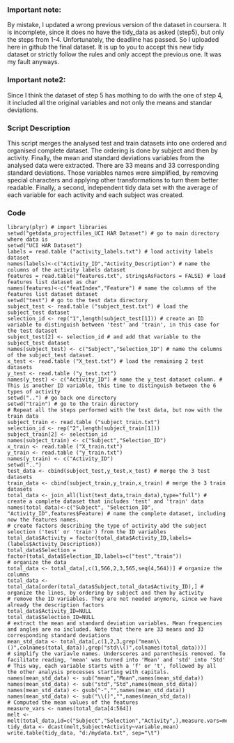 ### Important note:
By mistake, I updated a wrong previous version of the dataset in coursera. It is incomplete, since it does no have the
tidy_data as asked (step5), but only the steps from 1-4. Unfortunately, the deadline has passed. So I uploaded here in github the final dataset. It is up to you to accept this new tidy dataset or strictly follow the rules and only accept the previous one.
It was my fault anyways.

### Important note2:
Since I think the dataset of step 5 has mothing to do with the one of step 4, it included all the original variables and not
only the means and standar deviations. 


### Script Description


This script merges the analysed test and train datasets into one ordered and organised complete dataset. 
The ordering is done by subject and then by activity. Finally, the mean and standard deviations variables from the
analysed data were extracted. There are 33 means and 33 corresponding standard deviations.
Those variables names were simplified, by removing special characters and applying other transformations to
turn them better readable.
Finally, a second, independent tidy data set with the average of each variable for each activity and each subject
was created.

### Code

<!-- -->
    library(plyr) # import libraries
    setwd("getdata_projectfiles_UCI HAR Dataset") # go to main directory where data is
    setwd("UCI HAR Dataset")
    labels = read.table ("activity_labels.txt") # load activity labels dataset
    names(labels)<-c("Activity_ID","Activity_Description") # name the columns of the activity labels dataset
    features = read.table("features.txt", stringsAsFactors = FALSE) # load features list dataset as char
    names(features)<-c("featIndex","Feature") # name the columns of the features list dataset dataset
    setwd("test") # go to the test data directory
    subject_test <- read.table ("subject_test.txt") # load the subject_test dataset
    selection_id <- rep("1",length(subject_test[1])) # create an ID variable to distinguish between 'test' and 'train', in this case for the test dataset
    subject_test[2] <- selection_id # and add that variable to the subject_test dataset
    names(subject_test) <- c("Subject","Selection_ID") # name the columns of the subject_test dataset.
    x_test <- read.table ("X_test.txt") # load the remaining 2 test datasets
    y_test <- read.table ("y_test.txt")
    names(y_test) <- c("Activity_ID") # name the y_test dataset column. # This is another ID variable, this time to distinguish between the 6 types of activity
    setwd("..") # go back one directory
    setwd("train") # go to the train directory
    # Repeat all the steps performed with the test data, but now with the train data
    subject_train <- read.table ("subject_train.txt")
    selection_id <- rep("2",length(subject_train[1]))
    subject_train[2] <- selection_id
    names(subject_train) <- c("Subject","Selection_ID")
    x_train <- read.table ("X_train.txt")
    y_train <- read.table ("y_train.txt")
    names(y_train) <- c("Activity_ID")
    setwd("..")
    test_data <- cbind(subject_test,y_test,x_test) # merge the 3 test datasets
    train_data <- cbind(subject_train,y_train,x_train) # merge the 3 train datasets
    total_data <- join_all(list(test_data,train_data),type="full") # create a complete dataset that includes 'test' and 'train' data
    names(total_data)<-c("Subject", "Selection_ID", "Activity_ID",features$Feature) # name the complete dataset, including now the features names.
    # create factors describing the type of activity abd the subject selection ('test' or 'train') from the ID variables
    total_data$Activity = factor(total_data$Activity_ID,labels=(labels$Activity_Description))
    total_data$Selection = factor(total_data$Selection_ID,labels=c("test","train"))
    # organize the data
    total_data <- total_data[,c(1,566,2,3,565,seq(4,564))] # organize the columns
    total_data <- total_data[order(total_data$Subject,total_data$Activity_ID),] # organize the lines, by ordering by subject and then by activity
    # remove the ID variables. They are not needed anymore, since we have already the description factors
    total_data$Activity_ID=NULL
    total_data$Selection_ID=NULL
    # extract the mean and standard deviation variables. Mean frequencies and angles are no included. Note that there are 33 means and 33 corresponding standard deviations
    mean_std_data <- total_data[,c(1,2,3,grep("mean\\()",colnames(total_data)),grep("std\\()",colnames(total_data)))]
    # simplify the variavle names. Underscores and parenthesis removed. To facilitate reading, 'mean' was turned into 'Mean' and 'std' into 'Std'
    # This way, each variable starts with a 'f' or 't', followed by all the other analysis processes starting with capitals.
    names(mean_std_data) <- sub("mean","Mean",names(mean_std_data))
    names(mean_std_data) <- sub("std","Std",names(mean_std_data))
    names(mean_std_data) <- gsub("-","",names(mean_std_data))
    names(mean_std_data) <- sub("\\()","",names(mean_std_data))
    # Computed the mean values of the features
    measure_vars <- names(total_data[4:564])
    melt <- melt(total_data,id=c("Subject","Selection","Activity",),measure.vars=measure_vars)
    tidy_data <- dcast(melt,Subject+Activity~variable,mean)
    write.table(tidy_data, "d:/mydata.txt", sep="\t")
